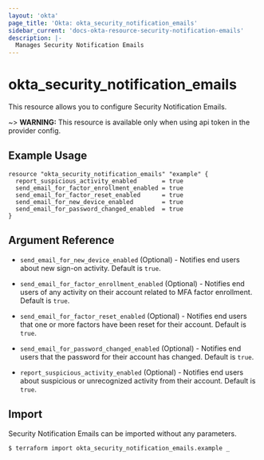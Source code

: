 ```yaml
---
layout: 'okta'
page_title: 'Okta: okta_security_notification_emails'
sidebar_current: 'docs-okta-resource-security-notification-emails'
description: |-
  Manages Security Notification Emails
---
```


# okta_security_notification_emails

This resource allows you to configure Security Notification Emails.

~> **WARNING:** This resource is available only when using api token in the provider config.

## Example Usage

```hcl
resource "okta_security_notification_emails" "example" {
  report_suspicious_activity_enabled       = true
  send_email_for_factor_enrollment_enabled = true
  send_email_for_factor_reset_enabled      = true
  send_email_for_new_device_enabled        = true
  send_email_for_password_changed_enabled  = true
}
```

## Argument Reference

- `send_email_for_new_device_enabled` (Optional) - Notifies end users about new sign-on activity. Default is `true`.

- `send_email_for_factor_enrollment_enabled` (Optional) - Notifies end users of any activity on their account related to MFA factor enrollment. Default is `true`.

- `send_email_for_factor_reset_enabled` (Optional) - Notifies end users that one or more factors have been reset for their account. Default is `true`.

- `send_email_for_password_changed_enabled` (Optional) - Notifies end users that the password for their account has changed. Default is `true`.

- `report_suspicious_activity_enabled` (Optional) - Notifies end users about suspicious or unrecognized activity from their account. Default is `true`.

## Import

Security Notification Emails can be imported without any parameters.

```
$ terraform import okta_security_notification_emails.example _
```

